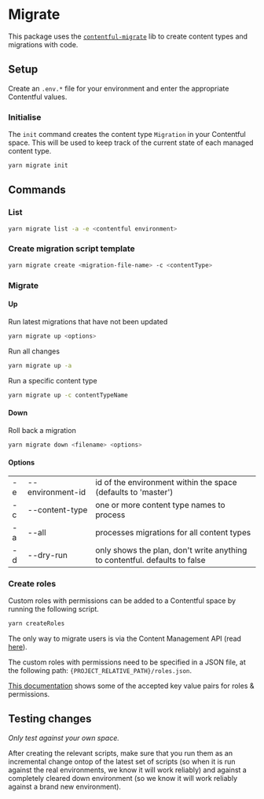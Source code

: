 # Migrate

This package uses the [`contentful-migrate`](https://github.com/deluan/contentful-migrate) lib to create content types and migrations with code.

## Setup

Create an `.env.*` file for your environment and enter the appropriate Contentful values.

### Initialise

The `init` command creates the content type `Migration` in your Contentful space. This will be used to keep track of the current state of each managed content type.

```bash
yarn migrate init
```

## Commands

### List

```bash
yarn migrate list -a -e <contentful environment>
```

### Create migration script template

```bash
yarn migrate create <migration-file-name> -c <contentType>
```

### Migrate

#### Up

Run latest migrations that have not been updated

```bash
yarn migrate up <options>
```

Run all changes

```bash
yarn migrate up -a
```

Run a specific content type

```bash
yarn migrate up -c contentTypeName
```

#### Down

Roll back a migration

```bash
yarn migrate down <filename> <options>
```

#### Options

|     |                                              |                                                                            |
| --- | -------------------------------------------- | -------------------------------------------------------------------------- |
| -e  | --environment-id <contentful environment id> | id of the environment within the space (defaults to 'master')              |
| -c  | --content-type <content-type>                | one or more content type names to process                                  |
| -a  | --all                                        | processes migrations for all content types                                 |
| -d  | --dry-run                                    | only shows the plan, don't write anything to contentful. defaults to false |

### Create roles

Custom roles with permissions can be added to a Contentful space by running the following script.

```bash
yarn createRoles
```

The only way to migrate users is via the Content Management API (read [here](https://www.contentfulcommunity.com/t/migration-of-custom-roles-and-users-from-one-space-to-other/789)).

The custom roles with permissions need to be specified in a JSON file, at the following path: `{PROJECT_RELATIVE_PATH}/roles.json`.

[This documentation](https://www.contentful.com/developers/docs/references/content-management-api/#/reference/roles) shows some of the accepted key value pairs for roles & permissions.

## Testing changes

_Only test against your own space._

After creating the relevant scripts, make sure that you run them as an incremental change ontop of the latest set of scripts (so when it is run against the real environments, we know it will work reliably) and against a completely cleared down environment (so we know it will work reliably against a brand new environment).
